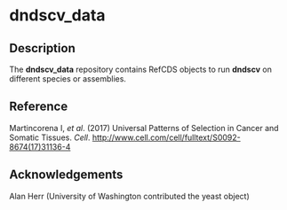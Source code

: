 dndscv_data
=====

Description
---
The **dndscv_data** repository contains RefCDS objects to run **dndscv** on different
species or assemblies.

Reference
----
Martincorena I, *et al*. (2017) Universal Patterns of Selection in Cancer and Somatic Tissues. *Cell*.
http://www.cell.com/cell/fulltext/S0092-8674(17)31136-4

Acknowledgements
--------
Alan Herr (University of Washington contributed the yeast object)
